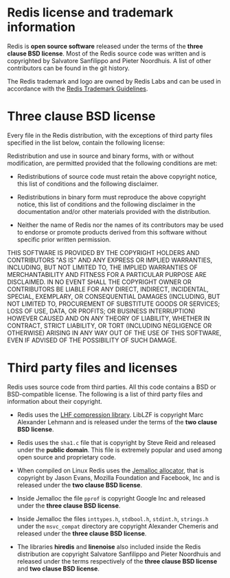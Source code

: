 # Redis license and trademark information

Redis is **open source software** released under the terms of the **three clause BSD license**. Most of the Redis source code was written and is copyrighted by Salvatore Sanfilippo and Pieter Noordhuis. A list of other contributors can be found in the git history.

The Redis trademark and logo are owned by Redis Labs and can be
used in accordance with the [Redis Trademark Guidelines](/topics/trademark).

# Three clause BSD license

Every file in the Redis distribution, with the exceptions of third party files specified in the list below, contain the following license:

Redistribution and use in source and binary forms, with or without
modification, are permitted provided that the following conditions are met:

* Redistributions of source code must retain the above copyright notice,
  this list of conditions and the following disclaimer.

* Redistributions in binary form must reproduce the above copyright
  notice, this list of conditions and the following disclaimer in the
  documentation and/or other materials provided with the distribution.

* Neither the name of Redis nor the names of its contributors may be used
  to endorse or promote products derived from this software without
  specific prior written permission.

THIS SOFTWARE IS PROVIDED BY THE COPYRIGHT HOLDERS AND CONTRIBUTORS "AS IS"
AND ANY EXPRESS OR IMPLIED WARRANTIES, INCLUDING, BUT NOT LIMITED TO, THE
IMPLIED WARRANTIES OF MERCHANTABILITY AND FITNESS FOR A PARTICULAR PURPOSE
ARE DISCLAIMED. IN NO EVENT SHALL THE COPYRIGHT OWNER OR CONTRIBUTORS BE
LIABLE FOR ANY DIRECT, INDIRECT, INCIDENTAL, SPECIAL, EXEMPLARY, OR
CONSEQUENTIAL DAMAGES (INCLUDING, BUT NOT LIMITED TO, PROCUREMENT OF
SUBSTITUTE GOODS OR SERVICES; LOSS OF USE, DATA, OR PROFITS; OR BUSINESS
INTERRUPTION) HOWEVER CAUSED AND ON ANY THEORY OF LIABILITY, WHETHER IN
CONTRACT, STRICT LIABILITY, OR TORT (INCLUDING NEGLIGENCE OR OTHERWISE)
ARISING IN ANY WAY OUT OF THE USE OF THIS SOFTWARE, EVEN IF ADVISED OF THE
POSSIBILITY OF SUCH DAMAGE.

# Third party files and licenses

Redis uses source code from third parties. All this code contains a BSD or BSD-compatible license. The following is a list of third party files and information about their copyright.

* Redis uses the [LHF compression library](http://oldhome.schmorp.de/marc/liblzf.html). LibLZF is copyright Marc Alexander Lehmann and is released under the terms of the **two clause BSD license**.

* Redis uses the `sha1.c` file that is copyright by Steve Reid and released under the **public domain**. This file is extremely popular and used among open source and proprietary code.

* When compiled on Linux Redis uses the [Jemalloc allocator](http://www.canonware.com/jemalloc/), that is copyright by Jason Evans, Mozilla Foundation and Facebook, Inc and is released under the **two clause BSD license**.

* Inside Jemalloc the file `pprof` is copyright Google Inc and released under the **three clause BSD license**.

* Inside Jemalloc the files `inttypes.h`, `stdbool.h`, `stdint.h`, `strings.h` under the `msvc_compat` directory are copyright Alexander Chemeris and released under the **three clause BSD license**.

* The libraries **hiredis** and **linenoise** also included inside the Redis distribution are copyright Salvatore Sanfilippo and Pieter Noordhuis and released under the terms respectively of the **three clause BSD license** and **two clause BSD license**.

